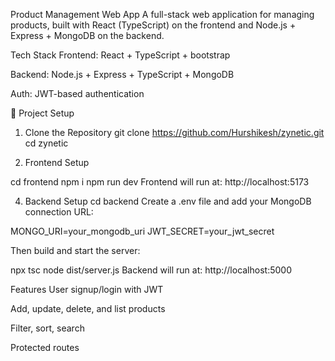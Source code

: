 Product Management Web App
A full-stack web application for managing products, built with React (TypeScript) on the frontend and Node.js + Express + MongoDB on the backend.

 Tech Stack
Frontend: React + TypeScript + bootstrap

Backend: Node.js + Express + TypeScript + MongoDB

Auth: JWT-based authentication

📁 Project Setup
1. Clone the Repository
git clone https://github.com/Hurshikesh/zynetic.git
cd zynetic

2. Frontend Setup

cd frontend
npm i
npm run dev
Frontend will run at: http://localhost:5173

4. Backend Setup
cd backend
 Create a .env file and add your MongoDB connection URL:

MONGO_URI=your_mongodb_uri
JWT_SECRET=your_jwt_secret

Then build and start the server:

npx tsc
node dist/server.js
Backend will run at: http://localhost:5000

 Features
User signup/login with JWT

Add, update, delete, and list products

Filter, sort, search


Protected routes

